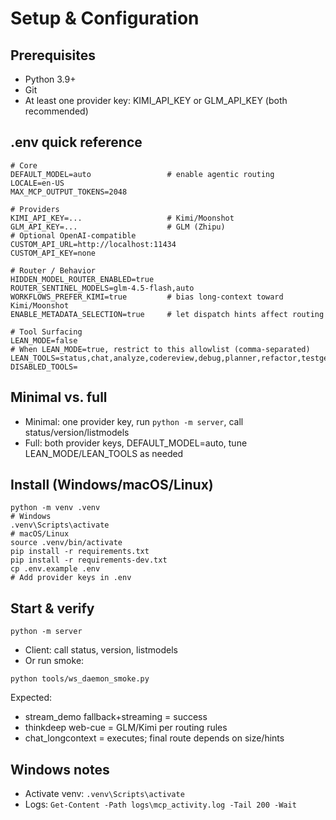 # Setup & Configuration

## Prerequisites
- Python 3.9+
- Git
- At least one provider key: KIMI_API_KEY or GLM_API_KEY (both recommended)

## .env quick reference
```
# Core
DEFAULT_MODEL=auto                 # enable agentic routing
LOCALE=en-US
MAX_MCP_OUTPUT_TOKENS=2048

# Providers
KIMI_API_KEY=...                   # Kimi/Moonshot
GLM_API_KEY=...                    # GLM (Zhipu)
# Optional OpenAI-compatible
CUSTOM_API_URL=http://localhost:11434
CUSTOM_API_KEY=none

# Router / Behavior
HIDDEN_MODEL_ROUTER_ENABLED=true
ROUTER_SENTINEL_MODELS=glm-4.5-flash,auto
WORKFLOWS_PREFER_KIMI=true         # bias long-context toward Kimi/Moonshot
ENABLE_METADATA_SELECTION=true     # let dispatch hints affect routing

# Tool Surfacing
LEAN_MODE=false
# When LEAN_MODE=true, restrict to this allowlist (comma-separated)
LEAN_TOOLS=status,chat,analyze,codereview,debug,planner,refactor,testgen,thinkdeep,tracer,precommit,secaudit,stream_demo
DISABLED_TOOLS=
```

## Minimal vs. full
- Minimal: one provider key, run `python -m server`, call status/version/listmodels
- Full: both provider keys, DEFAULT_MODEL=auto, tune LEAN_MODE/LEAN_TOOLS as needed

## Install (Windows/macOS/Linux)
```
python -m venv .venv
# Windows
.venv\Scripts\activate
# macOS/Linux
source .venv/bin/activate
pip install -r requirements.txt
pip install -r requirements-dev.txt
cp .env.example .env
# Add provider keys in .env
```

## Start & verify
```
python -m server
```
- Client: call status, version, listmodels
- Or run smoke:
```
python tools/ws_daemon_smoke.py
```
Expected:
- stream_demo fallback+streaming = success
- thinkdeep web-cue = GLM/Kimi per routing rules
- chat_longcontext = executes; final route depends on size/hints

## Windows notes
- Activate venv: `.venv\Scripts\activate`
- Logs: `Get-Content -Path logs\mcp_activity.log -Tail 200 -Wait`

